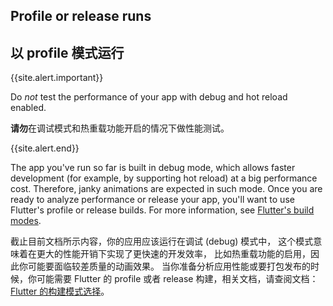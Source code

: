 ## Profile or release runs

## 以 profile 模式运行

{{site.alert.important}}

  Do _not_ test the performance of your app with debug and
  hot reload enabled.
  
  **请勿**在调试模式和热重载功能开启的情况下做性能测试。
  
{{site.alert.end}}

The app you've run so far is built in debug mode,
which allows faster development
(for example, by supporting hot reload)
at a big performance cost. Therefore,
janky animations are expected in such mode.
Once you are ready to analyze performance or
release your app, you'll want to use Flutter's
profile or release builds. For more information,
see [Flutter's build modes](/docs/testing/build-modes).

截止目前文档所示内容，你的应用应该运行在调试 (debug) 模式中，
这个模式意味着在更大的性能开销下实现了更快速的开发效率，
比如热重载功能的启用，因此你可能要面临较差质量的动画效果。
当你准备分析应用性能或要打包发布的时候，你可能需要 Flutter
的 profile 或者 release 构建，相关文档，请查阅文档：
[Flutter 的构建模式选择](/docs/testing/build-modes)。
